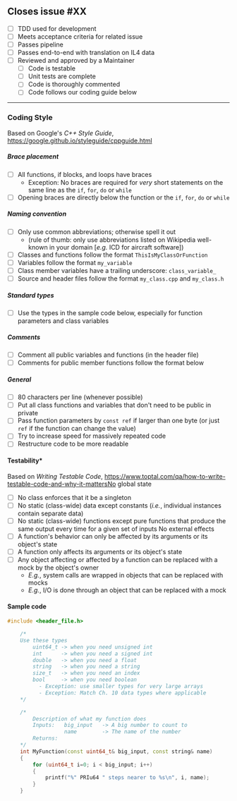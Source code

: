 ## Closes issue #XX

* [ ] TDD used for development
* [ ] Meets acceptance criteria for related issue
* [ ] Passes pipeline
* [ ] Passes end-to-end with translation on IL4 data
* [ ] Reviewed and approved by a Maintainer
  - [ ] Code is testable
  - [ ] Unit tests are complete
  - [ ] Code is thoroughly commented
  - [ ] Code follows our coding guide below
---

### Coding Style

Based on Google's _C++ Style Guide_, https://google.github.io/styleguide/cppguide.html

##### Brace placement
* [ ] All functions, if blocks, and loops have braces
  - Exception: No braces are required for _very_ short statements on the same line as the `if`, `for`, `do` or `while`
* [ ] Opening braces are directly below the function or the `if`, `for`, `do` or `while`

##### Naming convention

* [ ] Only use common abbreviations; otherwise spell it out
    - (rule of thumb: only use abbreviations listed on Wikipedia well-known in your domain [_e.g._ ICD for aircraft software])
* [ ] Classes and functions follow the format `ThisIsMyClassOrFunction`
* [ ] Variables follow the format `my_variable`
* [ ] Class member variables have a trailing underscore: `class_variable_`
* [ ] Source and header files follow the format `my_class.cpp` and `my_class.h`

##### Standard types
* [ ] Use the types in the sample code below, especially for function parameters and class variables

##### Comments
* [ ] Comment all public variables and functions (in the header file)
* [ ] Comments for public member functions follow the format below

##### General
* [ ] 80 characters per line (whenever possible)
* [ ] Put all class functions and variables that don't need to be public in private
* [ ] Pass function parameters by `const ref` if larger than one byte (or just `ref` if the function can change the value)
* [ ] Try to increase speed for massively repeated code
* [ ] Restructure code to be more readable

#### Testability*

Based on _Writing Testable Code_, https://www.toptal.com/qa/how-to-write-testable-code-and-why-it-mattersNo global state

* [ ] No class enforces that it be a singleton
* [ ] No static (class-wide) data except constants (_i.e._, individual instances contain separate data)
* [ ] No static (class-wide) functions except pure functions that produce the same output every time for a given set of inputs
No external effects
* [ ] A function's behavior can only be affected by its arguments or its object's state 
* [ ] A function only affects its arguments or its object's state
* [ ] Any object affecting or affected by a function can be replaced with a mock by the object's owner
  * _E.g._, system calls are wrapped in objects that can be replaced with mocks
  * _E.g._, I/O is done through an object that can be replaced with a mock

#### Sample code
```c++
#include <header_file.h>

    /*
    Use these types
        uint64_t -> when you need unsigned int
        int      -> when you need a signed int
        double	 -> when you need a float
        string	 -> when you need a string
        size_t	 -> when you need an index
        bool	 -> when you need boolean
          - Exception: use smaller types for very large arrays
          - Exception: Match Ch. 10 data types where applicable
    */

    /*
        Description of what my function does
        Inputs:   big_input   -> A big number to count to
                  name        -> The name of the number
        Returns:           
    */
    int MyFunction(const uint64_t& big_input, const string& name)
    {
        for (uint64_t i=0; i < big_input; i++)
        {
            printf("%" PRIu64 " steps nearer to %s\n", i, name);
        }
    }
```

